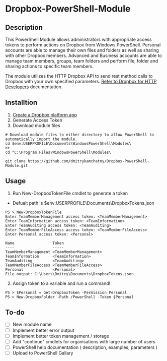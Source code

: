 # Dropbox-PowerShell-Module

## Description

This PowerShell Module allows administrators with appropriate access tokens to perform actions on Dropbox from Windows PowerShell. Personal accounts are able to manage their own files and folders as well as sharing with other Dropbox members. Advanced and Business accounts are able to manage team members, groups, team folders and perform file, folder and sharing actions to specific team members.

The module utilizes the HTTP Dropbox API to send rest method calls to Dropbox with your own specified parameters. [Refer to Dropbox for HTTP Developers](https://www.dropbox.com/developers/documentation/http/overview) documentation.

## Installtion

1. [Create a Dropbox platform app](https://www.dropbox.com/developers/apps)
2. Generate Access Token
3. Download module files
```
# Download module files to either directory to allow PowerShell to automatically import the module.
cd $env:USERPROFILE\Documents\WindowsPowerShell\Modules\
or
cd "C:\Program Files\WindowsPowerShell\Modules\

git clone https://github.com/dmitrykamchatny/Dropbox-PowerShell-Module.git
```

## Usage

1. Run New-DropboxTokenFile cmdlet to generate a token
  - Defualt path is $env:USERPROFILE\Documents\DropboxTokens.json
```
PS > New-DropboxTokenFile
Enter TeamMemberManagement access token: <TeamMemberManagement>
Enter TeamInformation access token: <TeamInformation>
Enter TeamAuditing access token: <TeamAuditing>
Enter TeamMemberFileAccess access token: <TeamMemberFileAccess>
Enter Personal access token: <Personal>

Name                 Token                 
----                 -----                 
TeamMemberManagement <TeamMemberManagement>
TeamInformation      <TeamInformation>     
TeamAuditing         <TeamAuditing>        
TeamMemberFileAccess <TeamMemberFileAccess>
Personal             <Personal>            
File output: C:\Users\Dmitry\Documents\DropboxTokens.json
```
2. Assign token to a variable and run a command!
```
PS > $Personal = Get-DropboxToken -Permission Personal
PS > New-DropboxFolder -Path /PowerShell -Token $Personal
```

## To-do

- [ ] New module name
- [ ] Implement better error output
- [ ] Implement better token management / storage
- [ ] Add "continue" cmdlets for organisations with large number of users
- [ ] PowerShell help documentation ( description, examples, parameters )
- [ ] Upload to PowerShell Gallary
